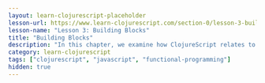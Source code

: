 ```yaml
---
layout: learn-clojurescript-placeholder
lesson-url: https://www.learn-clojurescript.com/section-0/lesson-3-building-blocks/
lesson-name: "Lesson 3: Building Blocks"
title: "Building Blocks"
description: "In this chapter, we examine how ClojureScript relates to its host language - JavaScript"
category: learn-clojurescript
tags: ["clojurescript", "javascript", "functional-programming"]
hidden: true
---
```

